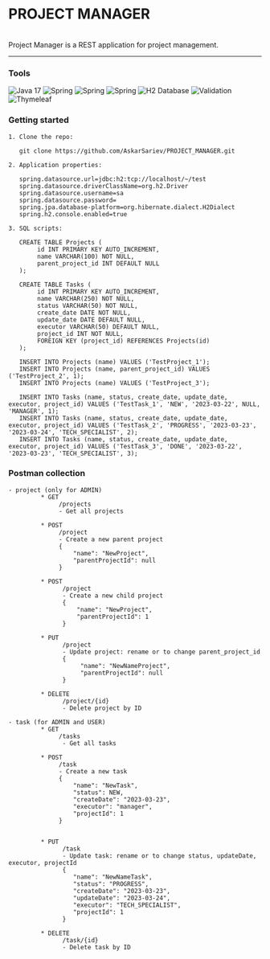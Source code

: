 # PROJECT MANAGER

<br>
Project Manager is a REST application for project management.
<hr/>

### Tools

![Java 17](https://img.shields.io/badge/-Java17-blue?style=plastic&appveyor)
![Spring](https://img.shields.io/badge/-Spring_Web_REST-success?style=plastic&appveyor)
![Spring](https://img.shields.io/badge/-Spring_Data_JPA-success?style=plastic&appveyor)
![Spring](https://img.shields.io/badge/-Spring_Security-success?style=plastic&appveyor)
![H2 Database](https://img.shields.io/badge/-H2_Database-9cf?style=plastic&appveyor)
![Validation](https://img.shields.io/badge/-Validation-red?style=plastic&appveyor)
![Thymeleaf](https://img.shields.io/badge/-Thymeleaf-yellow?style=plastic&appveyor)

### Getting started

    1. Clone the repo:

       git clone https://github.com/AskarSariev/PROJECT_MANAGER.git

    2. Application properties:

       spring.datasource.url=jdbc:h2:tcp://localhost/~/test
       spring.datasource.driverClassName=org.h2.Driver
       spring.datasource.username=sa
       spring.datasource.password=
       spring.jpa.database-platform=org.hibernate.dialect.H2Dialect
       spring.h2.console.enabled=true

    3. SQL scripts:

       CREATE TABLE Projects (
            id INT PRIMARY KEY AUTO_INCREMENT,
            name VARCHAR(100) NOT NULL,
            parent_project_id INT DEFAULT NULL
       );

       CREATE TABLE Tasks (
            id INT PRIMARY KEY AUTO_INCREMENT,
            name VARCHAR(250) NOT NULL,
            status VARCHAR(50) NOT NULL,
            create_date DATE NOT NULL,
            update_date DATE DEFAULT NULL,
            executor VARCHAR(50) DEFAULT NULL,
            project_id INT NOT NULL,
            FOREIGN KEY (project_id) REFERENCES Projects(id)
       );

       INSERT INTO Projects (name) VALUES ('TestProject_1');
       INSERT INTO Projects (name, parent_project_id) VALUES ('TestProject_2', 1);
       INSERT INTO Projects (name) VALUES ('TestProject_3');

       INSERT INTO Tasks (name, status, create_date, update_date, executor, project_id) VALUES ('TestTask_1', 'NEW', '2023-03-22', NULL, 'MANAGER', 1);
       INSERT INTO Tasks (name, status, create_date, update_date, executor, project_id) VALUES ('TestTask_2', 'PROGRESS', '2023-03-23', '2023-03-24', 'TECH_SPECIALIST', 2);
       INSERT INTO Tasks (name, status, create_date, update_date, executor, project_id) VALUES ('TestTask_3', 'DONE', '2023-03-22', '2023-03-23', 'TECH_SPECIALIST', 3);

### Postman collection

    - project (only for ADMIN)
             * GET
                  /projects
                  - Get all projects

             * POST
                  /project
                  - Create a new parent project
                  {
                      "name": "NewProject",
                      "parentProjectId": null
                  }

             * POST
                   /project
                   - Create a new child project
                   {
                       "name": "NewProject",
                       "parentProjectId": 1
                   }

             * PUT
                   /project
                   - Update project: rename or to change parent_project_id
                   {
                        "name": "NewNameProject",
                        "parentProjectId": null
                   }

             * DELETE
                   /project/{id}
                   - Delete project by ID

    - task (for ADMIN and USER)
             * GET
                  /tasks
                   - Get all tasks

             * POST
                  /task
                  - Create a new task
                  {
                      "name": "NewTask",
                      "status": NEW,
                      "createDate": "2023-03-23",
                      "executor": "manager",
                      "projectId": 1
                  }


             * PUT
                   /task
                   - Update task: rename or to change status, updateDate, executor, projectId
                   {
                      "name": "NewNameTask",
                      "status": "PROGRESS",
                      "createDate": "2023-03-23",
                      "updateDate": "2023-03-24",
                      "executor": "TECH_SPECIALIST",
                      "projectId": 1
                   }

             * DELETE
                   /task/{id}
                   - Delete task by ID